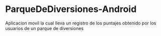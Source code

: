 # ParqueDeDiversiones-Android
Aplicacion movil la cual lleva un registro de los puntajes obtenido por los usuarios de un parque de diversiones
